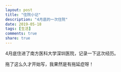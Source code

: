 ```yaml
---
layout: post
title: "住院小记"
description: "4月底的一次住院"
date: 2019-05-18
tags: [生活]
comments: true
share: true
---
```


4月底住进了南方医科大学深圳医院，记录一下这次经历。

拖了这么久才开始写，我果然是有拖延症呀！